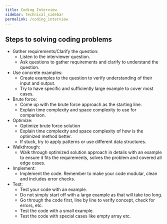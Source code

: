 ```yaml
---
title: Coding Interview
sidebar: technical_sidebar
permalink: /coding_interview
---
```


## Steps to solving coding problems
- Gather requirements/Clarify the question: 
  - Listen to the interviewer question. 
  - Ask questions to gather requirements and clarify to understand the question.
- Use concrete examples: 
  - Create examples to the question to verify understanding of their input and output. 
  - Try to have specific and sufficiently large example to cover most cases.
- Brute force: 
  - Come up with the brute force approach as the starting line. 
  - Explain time complexity and space complexity to use for comparison.
- Optimize: 
  - Optimize brute force solution 
  - Explain time complexity and space complexity of how is the optimized method better.
  - If stuck, try to apply patterns or use different data structures.
- Walkthrough: 
  - Walk through optimized solution approach in details with an example to ensure it fits the requirements, solves the problem and covered all edge cases. 
- Implement: 
  - Implement the code. Remember to make your code modular, clean and includes error checks.
- Test: 
  - Test your code with an example. 
  - Do not simply start off with a large example as that will take too long. 
  - Go through the code first, line by line to verify concept, check for errors, etc.
  - Test the code with a small example.
  - Test the code with special cases like empty array etc.
